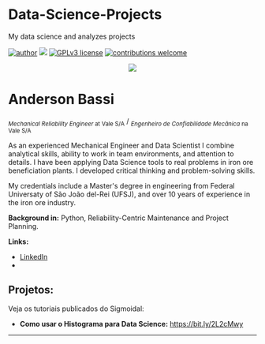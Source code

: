 # Data-Science-Projects
My data science and analyzes projects 

[![author](https://img.shields.io/badge/author-afbassi-red.svg)](https://www.linkedin.com/in/anderson-bassi-) [![](https://img.shields.io/badge/python-3.7+-blue.svg)](https://www.python.org/downloads/release/python-365/) [![GPLv3 license](https://img.shields.io/badge/License-GPLv3-blue.svg)](http://perso.crans.org/besson/LICENSE.html) [![contributions welcome](https://img.shields.io/badge/contributions-welcome-brightgreen.svg?style=flat)](https://github.com/afbassi8)

<p align="center">
  <img src="![banner_a](https://user-images.githubusercontent.com/120762049/211700522-05a0bc15-c1d0-4a10-8998-9d87fb638f43.png)">
</p>

# Anderson Bassi
<sub>*Mechanical Reliability Engineer* at Vale S/A</sub> / 
<sub>*Engenheiro de Confiabilidade Mecânica* na Vale S/A</sub>

As an experienced Mechanical Engineer and Data Scientist I combine analytical skills, ability to work in team environments, and attention to details. I have been  applying Data Science tools to real problems in iron ore beneficiation plants. I developed critical thinking and problem-solving skills.

My credentials include a Master's degree in engineering from Federal Universaty of São João del-Rei (UFSJ), and over 10 years of experience in the iron ore industry.

**Background in:** Python, Reliability-Centric Maintenance and Project Planning.

**Links:**
* [LinkedIn](https://www.linkedin.com/in/anderson-bassi-)
* 


## Projetos:
Veja os tutoriais publicados do Sigmoidal:

* **Como usar o Histograma para Data Science:** https://bit.ly/2L2cMwy


---
